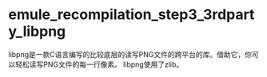 # emule_recompilation_step3_3rdparty_libpng
libpng是一款C语言编写的比较底层的读写PNG文件的跨平台的库。借助它，你可以轻松读写PNG文件的每一行像素。
libpng使用了zlib。
